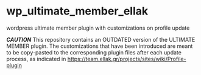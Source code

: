 # wp_ultimate_member_ellak
wordpress ultimate member plugin with customizations on profile update

***CAUTION***
This repository contains an OUTDATED version of the ULTIMATE MEMBER plugin. The 
customizations that have been introduced are meant to be copy-pasted to the 
corresponding plugin files after each update process, as indicated in
https://team.ellak.gr/projects/sites/wiki/Profile-plugin